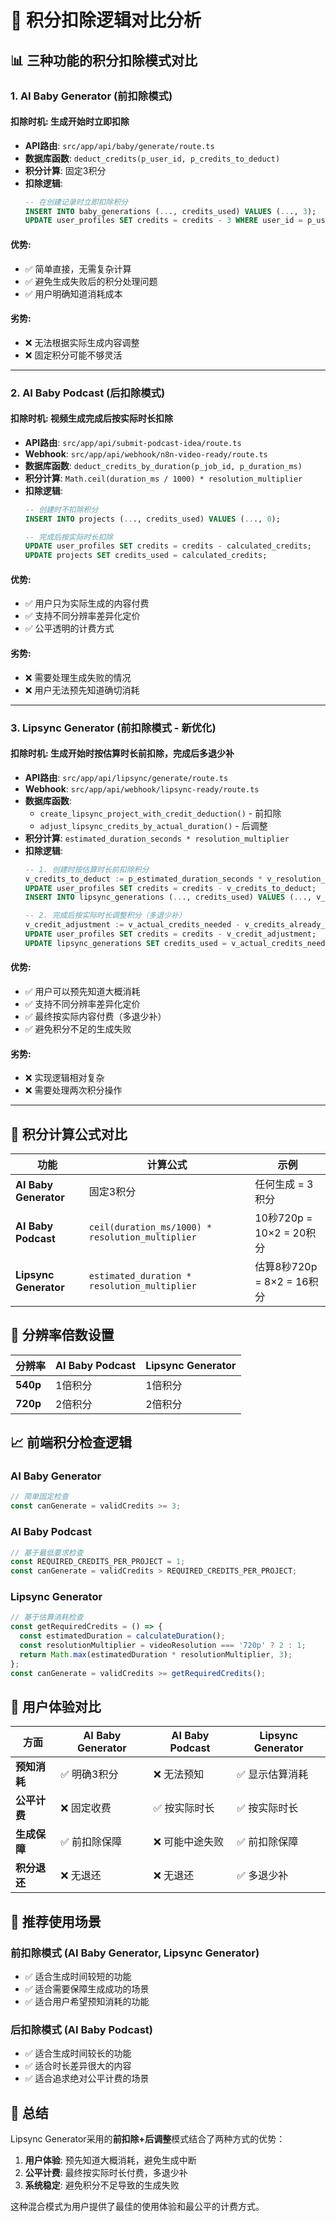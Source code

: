 # 🏦 积分扣除逻辑对比分析

## 📊 **三种功能的积分扣除模式对比**

### **1. AI Baby Generator (前扣除模式)**

#### **扣除时机**: 生成开始时立即扣除
- **API路由**: `src/app/api/baby/generate/route.ts`
- **数据库函数**: `deduct_credits(p_user_id, p_credits_to_deduct)`
- **积分计算**: 固定3积分
- **扣除逻辑**: 
  ```sql
  -- 在创建记录时立即扣除积分
  INSERT INTO baby_generations (..., credits_used) VALUES (..., 3);
  UPDATE user_profiles SET credits = credits - 3 WHERE user_id = p_user_id;
  ```

#### **优势**:
- ✅ 简单直接，无需复杂计算
- ✅ 避免生成失败后的积分处理问题
- ✅ 用户明确知道消耗成本

#### **劣势**:
- ❌ 无法根据实际生成内容调整
- ❌ 固定积分可能不够灵活

---

### **2. AI Baby Podcast (后扣除模式)**

#### **扣除时机**: 视频生成完成后按实际时长扣除
- **API路由**: `src/app/api/submit-podcast-idea/route.ts`
- **Webhook**: `src/app/api/webhook/n8n-video-ready/route.ts`
- **数据库函数**: `deduct_credits_by_duration(p_job_id, p_duration_ms)`
- **积分计算**: `Math.ceil(duration_ms / 1000) * resolution_multiplier`
- **扣除逻辑**:
  ```sql
  -- 创建时不扣除积分
  INSERT INTO projects (..., credits_used) VALUES (..., 0);
  
  -- 完成后按实际时长扣除
  UPDATE user_profiles SET credits = credits - calculated_credits;
  UPDATE projects SET credits_used = calculated_credits;
  ```

#### **优势**:
- ✅ 用户只为实际生成的内容付费
- ✅ 支持不同分辨率差异化定价
- ✅ 公平透明的计费方式

#### **劣势**:
- ❌ 需要处理生成失败的情况
- ❌ 用户无法预先知道确切消耗

---

### **3. Lipsync Generator (前扣除模式 - 新优化)**

#### **扣除时机**: 生成开始时按估算时长前扣除，完成后多退少补
- **API路由**: `src/app/api/lipsync/generate/route.ts`
- **Webhook**: `src/app/api/webhook/lipsync-ready/route.ts`
- **数据库函数**: 
  - `create_lipsync_project_with_credit_deduction()` - 前扣除
  - `adjust_lipsync_credits_by_actual_duration()` - 后调整
- **积分计算**: `estimated_duration_seconds * resolution_multiplier`
- **扣除逻辑**:
  ```sql
  -- 1. 创建时按估算时长前扣除积分
  v_credits_to_deduct := p_estimated_duration_seconds * v_resolution_multiplier;
  UPDATE user_profiles SET credits = credits - v_credits_to_deduct;
  INSERT INTO lipsync_generations (..., credits_used) VALUES (..., v_credits_to_deduct);
  
  -- 2. 完成后按实际时长调整积分（多退少补）
  v_credit_adjustment := v_actual_credits_needed - v_credits_already_deducted;
  UPDATE user_profiles SET credits = credits - v_credit_adjustment;
  UPDATE lipsync_generations SET credits_used = v_actual_credits_needed;
  ```

#### **优势**:
- ✅ 用户可以预先知道大概消耗
- ✅ 支持不同分辨率差异化定价
- ✅ 最终按实际内容付费（多退少补）
- ✅ 避免积分不足的生成失败

#### **劣势**:
- ❌ 实现逻辑相对复杂
- ❌ 需要处理两次积分操作

---

## 🎯 **积分计算公式对比**

| 功能 | 计算公式 | 示例 |
|------|----------|------|
| **AI Baby Generator** | 固定3积分 | 任何生成 = 3积分 |
| **AI Baby Podcast** | `ceil(duration_ms/1000) * resolution_multiplier` | 10秒720p = 10×2 = 20积分 |
| **Lipsync Generator** | `estimated_duration * resolution_multiplier` | 估算8秒720p = 8×2 = 16积分 |

## 🔄 **分辨率倍数设置**

| 分辨率 | AI Baby Podcast | Lipsync Generator |
|--------|-----------------|-------------------|
| **540p** | 1倍积分 | 1倍积分 |
| **720p** | 2倍积分 | 2倍积分 |

## 📈 **前端积分检查逻辑**

### **AI Baby Generator**
```typescript
// 简单固定检查
const canGenerate = validCredits >= 3;
```

### **AI Baby Podcast**
```typescript
// 基于最低要求检查
const REQUIRED_CREDITS_PER_PROJECT = 1;
const canGenerate = validCredits > REQUIRED_CREDITS_PER_PROJECT;
```

### **Lipsync Generator**
```typescript
// 基于估算消耗检查
const getRequiredCredits = () => {
  const estimatedDuration = calculateDuration();
  const resolutionMultiplier = videoResolution === '720p' ? 2 : 1;
  return Math.max(estimatedDuration * resolutionMultiplier, 3);
};
const canGenerate = validCredits >= getRequiredCredits();
```

## 🎨 **用户体验对比**

| 方面 | AI Baby Generator | AI Baby Podcast | Lipsync Generator |
|------|-------------------|-----------------|-------------------|
| **预知消耗** | ✅ 明确3积分 | ❌ 无法预知 | ✅ 显示估算消耗 |
| **公平计费** | ❌ 固定收费 | ✅ 按实际时长 | ✅ 按实际时长 |
| **生成保障** | ✅ 前扣除保障 | ❌ 可能中途失败 | ✅ 前扣除保障 |
| **积分退还** | ❌ 无退还 | ❌ 无退还 | ✅ 多退少补 |

## 🚀 **推荐使用场景**

### **前扣除模式** (AI Baby Generator, Lipsync Generator)
- ✅ 适合生成时间较短的功能
- ✅ 适合需要保障生成成功的场景
- ✅ 适合用户希望预知消耗的功能

### **后扣除模式** (AI Baby Podcast)
- ✅ 适合生成时间较长的功能
- ✅ 适合时长差异很大的内容
- ✅ 适合追求绝对公平计费的场景

## 📝 **总结**

Lipsync Generator采用的**前扣除+后调整**模式结合了两种方式的优势：
1. **用户体验**: 预先知道大概消耗，避免生成中断
2. **公平计费**: 最终按实际时长付费，多退少补
3. **系统稳定**: 避免积分不足导致的生成失败

这种混合模式为用户提供了最佳的使用体验和最公平的计费方式。
